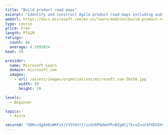 ```yaml
---
title: "Build product road maps"
excerpt: "Identify and construct Agile product road maps including audiences, prioritization, themes, milestones, epics, and user stories."
webUrl: https://docs.microsoft.com/en-us/learn/modules/build-product-roadmaps/
type: course
price: Free
length: PT41M
ratings:
  count: 86
  average: 4.7093024
heat: 50

provider:
  name: Microsoft Learn
  domain: microsoft.com
  images:
    - url: /assets/images/organizations/microsoft.com-50x50.jpg
      width: 50
      height: 50

levels:
  - Beginner

topics:
  - Azure

secured: "U0HcvQgA48sWKFzSjV3SY4zt7/usSU6P0dmkPRvBZgACj7kraZuunSFXDG5hOBi+YobO9Mz3d2MS0BgBnEUZAIZPX3TbO+pJTUqsWHH9WaTMLXAKzuBPwnRKQgeksMn+JI6uCfdXiZbQmlru721/dXy8ZMeOQMiGXaz4kjdMNCyzQOrA6fLd2ZlVM5jbyxN/YZmh5KkO9APS1ZKY0fAV5lLNOVWgu9yuMkssoTE3rzb/tQ67MYCCrAMuFA0MOXVEnhI6yxwWIBAygq4As0Y0HGwv6MNWHedqyFiCYVsiGF0Fbf5m2P0ikAIsGa0HBkRlsSgRFdxyujnja0Z7hOcBiECouiA2H8MChgwlGG4Wr7BmFlp9wIK1t0qPQmdt78TS5j/L7G35YTxfb548tYga4w4jSMHmiyYoDlSnXpk9mXI=;tv2TwwYkGudz8Mvlj2mtUA=="
---
```


